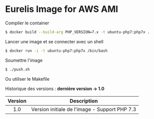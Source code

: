 # Eurelis Image for AWS AMI

Compiler le container
````bash
$ docker build --build-arg PHP_VERSION=7.x -t ubuntu-php7:php7x .
````

Lancer une image et se connecter avec un shell
````bash
$ docker run -i -t ubuntu-php7:php7x /bin/bash
````

Soumettre l'image
````bash
$ ./push.sh
````
Ou utiliser le Makefile


Historique des versions : **dernière version -> 1.0**

| Version | Description                                   |
|:-------:|-----------------------------------------------|
|   1.0   | Version initiale de l'image - Support PHP 7.3 |

